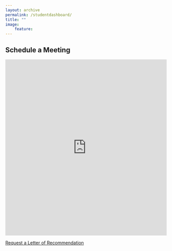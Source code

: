 ```yaml
---
layout: archive
permalink: /studentdashboard/
title: ""
image:
    feature:
---
```


## Schedule a Meeting

<iframe src="https://www.meetingbird.com/h/jaskonas" style="width: 100%; border: none; min-height: 550px;"></iframe> 

<a href="https://docs.google.com/forms/d/e/1FAIpQLSeNyycSgOUdIfQPtGVTt1onunv47HfAet07_6Oj6RwnuyIjzQ/viewform?usp=sf_link" class="btn-big">Request a Letter of Recommendation</a>